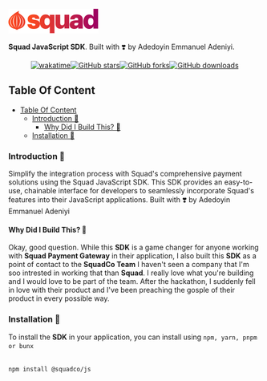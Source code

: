 ![](/assets/squad-logo-2.png)

**Squad JavaScript SDK**. Built with ❣️ by Adedoyin Emmanuel Adeniyi.

<div style="display: flex; justify-content: center;">
<a href="https://wakatime.com/badge/user/1cf7c976-595a-4fc7-a7c4-324b43a74aca/project/018d2d43-9140-4391-b832-53a6dd41bfaa"><img src="https://wakatime.com/badge/user/1cf7c976-595a-4fc7-a7c4-324b43a74aca/project/018d2d43-9140-4391-b832-53a6dd41bfaa.svg" alt="wakatime"></a>
  <a href="https://github.com/adedoyin-emmanuel/squad-js-sdk/stargazers"><img alt="GitHub stars" src="https://img.shields.io/github/stars/adedoyin-emmanuel/squad-js-sdk.svg?style=social"></a>
  <a href="https://github.com/adedoyin-emmanuel/squad-js-sdk/network/members"><img alt="GitHub forks" src="https://img.shields.io/github/forks/adedoyin-emmanuel/squad-js-sdk.svg?style=social"></a>
  <a href="https://github.com/adedoyin-emmanuel/squad-js-sdk/releases"><img alt="GitHub downloads" src="https://img.shields.io/github/downloads/adedoyin-emmanuel/squad-js-sdk/total.svg"></a>
</div>

## Table Of Content

- [Table Of Content](#table-of-content)
  - [Introduction 🚀](#introduction-)
    - [Why Did I Build This? 🤔](#why-did-i-build-this-)
  - [Installation 💽](#installation-)

### Introduction 🚀

Simplify the integration process with Squad's comprehensive payment solutions using the Squad JavaScript SDK. This SDK provides an easy-to-use, chainable interface for developers to seamlessly incorporate Squad's features into their JavaScript applications. Built with ❣️ by Adedoyin Emmanuel Adeniyi

#### Why Did I Build This? 🤔

Okay, good question. While this **SDK** is a game changer for anyone working with **Squad Payment Gateway** in their application, I also built this **SDK** as a point of contact to the **SquadCo Team** I haven't seen a company that I'm soo intrested in working that than **Squad**. I really love what you're building and I would love to be part of the team. After the hackathon, I suddenly fell in love with their product and I've been preaching the gosple of their product in every possible way.

### Installation 💽

To install the **SDK** in your application, you can install using `npm, yarn, pnpm or bunx`

```bash

npm install @squadco/js

```
